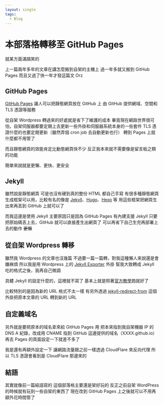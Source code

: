 ```yaml
---
layout: single
tags:
  - Blog
---
```


# 本部落格轉移至 GitHub Pages

就某方面滿搞笑的

上一篇兩年多年的文章在講怎麼搬到自架的主機上
過一年多就又搬到 GitHub Pages
而且又過了快一年才發這篇文 Orz

<!--more-->

## GitHub Pages

[GitHub Pages](https://pages.github.com/) 讓人可以把靜態網頁放在 GitHub 上
由 GitHub 提供網域、空間和 TLS 憑證等服務

從自架 Wordpress 轉過來的好處就是省下了維護的成本
畢竟現在網路世界很可怕，自架伺服器都要定期上去更新一些外掛和伺服器系統本身的一些套件
TLS 憑證什麼的也要定期更新（雖然弄個 cron job 去自動更新也行）
轉到 Pages 上就什麼都不用管了

而且靜態網頁的效能肯定比動態網頁快不少
反正我本來就不需要像是留言板之類的功能

簡單來說就是更懶、更快、更安全

## Jekyll

雖然說是靜態網頁
可是也沒有硬到真的整份 HTML 都自己手寫
有很多種靜態網頁生成框架可以用，比較有名的像是 [Jekyll](https://jekyllrb.com/)、[Hugo](https://gohugo.io/)、[Hexo](https://hexo.io/) 等
用這些框架把網頁生出來再丟到 GitHub 上就可以了

而我這邊是使用 Jekyll
主要原因只是因為 GitHub Pages 有內建支援 Jekyll
只要把原始碼丟上去，GitHub 就可以直接產生出網頁了
可以再省下自己生完再部署上去的動作
~~更懶~~

## 從自架 Wordpress 轉移

雖然我 Wordpress 的文章也沒幾篇
不過要一篇一篇轉，對我這種懶人來說還是會嫌麻煩
所以我是用 Wordpress 上的 [Jekyll Exporter](https://wordpress.org/plugins/jekyll-exporter/) 外掛
幫我大致轉成 Jekyll 吃的格式之後，我再自己微調

具體 Jekyll 的設定什麼的，這裡就不寫了
基本上就是照著[官方教學](https://jekyllrb.com/docs/)跑就好了

比較特別的是因為新的 URL 格式不太一樣
有另外透過 [jekyll-redirect-from](https://github.com/jekyll/jekyll-redirect-from) 這個外掛把原本文章的 URL 轉到新的 URL

## 自定義域名

另外就是要把原本的域名拿來給 GitHub Pages 用
把本來指到我自架機器 IP 的 DNS A 紀錄，改成用 CNAME 指到 GitHub 這邊提供的域名（XXXX.github.io）
再去 Pages 的頁面設定一下就差不多了

我是還有再額外設定一下
讓網路流量跟之前一樣透過 CloudFlare 來反向代理
所以 TLS 憑證會看到是 CloudFlare 那邊來的

## 結語

其實就像前一篇結語寫的
這個部落格主要還是架好玩的
反正之前自架 WordPress 的時候就有玩到一些自架的東西了
現在改到 GitHub Pages 上之後就可以不用再額外花時間管了

